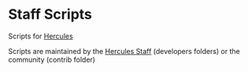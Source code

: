 Staff Scripts
=============

Scripts for [Hercules](http://hercules.ws/)

Scripts are maintained by the [Hercules Staff](http://hercules.ws/board/)
(developers folders) or the community (contrib folder)
